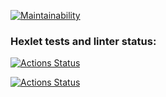 [![Maintainability](https://api.codeclimate.com/v1/badges/a99a88d28ad37a79dbf6/maintainability)](https://codeclimate.com/github/codeclimate/codeclimate/maintainability)

### Hexlet tests and linter status:
[![Actions Status](https://github.com/ArkadiySamokhvalov/frontend-project-lvl1/workflows/hexlet-check/badge.svg)](https://github.com/ArkadiySamokhvalov/frontend-project-lvl1/actions)

[![Actions Status](https://github.com/ArkadiySamokhvalov/frontend-project-lvl1/workflows/eslint-check/badge.svg)](https://github.com/ArkadiySamokhvalov/frontend-project-lvl1/actions)